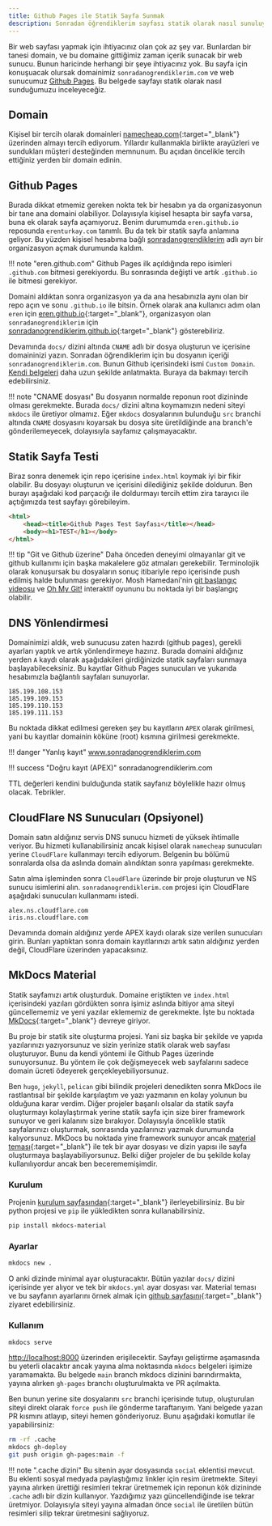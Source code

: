 ```yaml
---
title: Github Pages ile Statik Sayfa Sunmak
description: Sonradan öğrendiklerim sayfası statik olarak nasıl sunuluyor.
---
```

<!-- markdownlint-disable MD034 -->

Bir web sayfası yapmak için ihtiyacınız olan çok az şey var. Bunlardan bir tanesi domain, ve bu
domaine gittiğimiz zaman içerik sunacak bir web sunucu. Bunun haricinde herhangi bir şeye
ihtiyacınız yok. Bu sayfa için konuşuacak olursak domainimiz `sonradanogrendiklerim.com` ve web
sunucumuz [Github Pages][github-pages]. Bu belgede sayfayı statik olarak nasıl sunduğumuzu
inceleyeceğiz.

## Domain

Kişisel bir tercih olarak domainleri [namecheap.com][namecheap]{:target="_blank"} üzerinden almayı tercih ediyorum. Yıllardır kullanmakla birlikte arayüzleri ve sundukları müşteri desteğinden memnunum. Bu açıdan öncelikle tercih ettiğiniz yerden bir domain edinin.

## Github Pages

Burada dikkat etmemiz gereken nokta tek bir hesabın ya da organizasyonun bir tane ana domaini
olabiliyor. Dolayısıyla kişisel hesapta bir sayfa varsa, buna ek olarak sayfa açamıyoruz. Benim
durumumda `eren.github.io` reposunda `erenturkay.com` tanımlı. Bu da tek bir statik sayfa anlamına
geliyor. Bu yüzden kişisel hesabıma bağlı [sonradanogrendiklerim][sonradan] adlı ayrı bir
organizasyon açmak durumunda kaldım.

!!! note "eren.github.com"
    Github Pages ilk açıldığında repo isimleri `.github.com` bitmesi gerekiyordu. Bu sonrasında değişti ve artık `.github.io` ile bitmesi gerekiyor.

Domaini aldıktan sonra organizasyon ya da ana hesabınızla aynı olan bir repo açın ve sonu
`.github.io` ile bitsin. Örnek olarak ana kullanıcı adım olan `eren` için
[eren.github.io][eren-github]{:target="_blank"}, organizasyon olan `sonradanogrendiklerim` için
[sonradanogrendiklerim.github.io][sonradan-io]{:target="_blank"} gösterebiliriz.

Devamında `docs/` dizini altında `CNAME` adlı bir dosya oluşturun ve içerisine domaininizi yazın.
Sonradan öğrendiklerim için bu dosyanın içeriği `sonradanogrendiklerim.com`. Bunun Github
içerisindeki ismi `Custom Domain`. [Kendi belgeleri][github-custom] daha uzun şekilde anlatmakta.
Buraya da bakmayı tercih edebilirsiniz.

!!! note "CNAME dosyası"
    Bu dosyanın normalde reponun root dizininde olması gerekmekte. Burada `docs/` dizini altına
    koymamızın nedeni siteyi `mkdocs` ile üretiyor olmamız. Eğer `mkdocs` dosyalarının bulunduğu
    `src` branchi altında `CNAME` dosyasını koyarsak bu dosya site üretildiğinde ana branch'e
    gönderilemeyecek, dolayısıyla sayfamız çalışmayacaktır.

## Statik Sayfa Testi

Biraz sonra denemek için repo içerisine `index.html` koymak iyi bir fikir olabilir. Bu dosyayı
oluşturun ve içerisini dilediğiniz şekilde doldurun. Ben burayı aşağıdaki kod parçacığı ile
doldurmayı tercih ettim zira tarayıcı ile açtığımızda test sayfayı görebileyim.

```html
<html>
    <head><title>Github Pages Test Sayfası</title></head>
    <body><h1>TEST</h1></body>
</html>
```

!!! tip "Git ve Github üzerine"
    Daha önceden deneyimi olmayanlar git ve github kullanımı için başka makalelere göz atmaları
    gerekebilir. Terminolojik olarak konuşursak bu dosyaların sonuç itibariyle repo içerisinde push
    edilmiş halde bulunması gerekiyor.
    Mosh Hamedani'nin [git başlangıç videosu][mosh-video] ve [Oh My Git!][oh-my-git] interaktif oyununu bu noktada iyi bir başlangıç olabilir.

## DNS Yönlendirmesi

Domainimizi aldık, web sunucusu zaten hazırdı (github pages), gerekli ayarları yaptık ve artık
yönlendirmeye hazırız. Burada domaini aldığınız yerden `A` kaydı olarak aşağıdakileri girdiğinizde
statik sayfaları sunmaya başlayabileceksiniz. Bu kayıtlar Github Pages sunucuları ve yukarıda
hesabımızla bağlantılı sayfaları sunuyorlar.

```plain
185.199.108.153
185.199.109.153
185.199.110.153
185.199.111.153
```

Bu noktada dikkat edilmesi gereken şey bu kayıtların `APEX` olarak girilmesi, yani bu kayıtlar domainin köküne (root) kısmına girilmesi gerekmekte.

!!! danger "Yanlış kayıt"
    www.sonradanogrendiklerim.com

!!! success "Doğru kayıt (APEX)"
    sonradanogrendiklerim.com

TTL değerleri kendini bulduğunda statik sayfanız böylelikle hazır olmuş olacak. Tebrikler.

## CloudFlare NS Sunucuları (Opsiyonel)

Domain satın aldığınız servis DNS sunucu hizmeti de yüksek ihtimalle veriyor. Bu hizmeti
kullanabilirsiniz ancak kişisel olarak `namecheap` sunucuları yerine `CloudFlare` kullanmayı tercih
ediyorum. Belgenin bu bölümü sonralarda olsa da aslında domain alındıktan sonra yapılması
gerekmekte.

Satın alma işleminden sonra `CloudFlare` üzerinde bir proje oluşturun ve NS sunucu isimlerini alın. `sonradanogrendiklerim.com` projesi için CloudFlare aşağıdaki sunucuları kullanmamı istedi.

```plain
alex.ns.cloudflare.com
iris.ns.cloudflare.com
```

Devamında domain aldığınız yerde APEX kaydı olarak size verilen sunucuları girin. Bunları yaptıktan
sonra domain kayıtlarınızı artık satın aldığınız yerden değil, CloudFlare üzerinden yapacaksınız.

## MkDocs Material

Statik sayfamızı artık oluşturduk. Domaine eriştikten ve `index.html` içerisindeki yazıları
gördükten sonra işimiz aslında bitiyor ama siteyi güncellememiz ve yeni yazılar eklememiz de
gerekmekte. İşte bu noktada [MkDocs][mkdocs]{:target="_blank"} devreye giriyor.

Bu proje bir statik site oluşturma projesi. Yani siz başka bir şekilde ve yapıda yazılarınızı
yazıyorsunuz ve sizin yerinize statik olarak web sayfası oluşturuyor. Bunu da kendi yöntemi ile
Github Pages üzerinde sunuyorsunuz. Bu yöntem ile çok değişmeyecek web sayfalarını sadece domain
ücreti ödeyerek gerçekleyebiliyorsunuz.

Ben `hugo`, `jekyll`, `pelican` gibi bilindik projeleri denedikten sonra MkDocs ile rastlantısal bir
şekilde karşılaştım ve yazı yazmanın en kolay yolunun bu olduğuna karar verdim. Diğer projeler
başarılı olsalar da statik sayfa oluşturmayı kolaylaştırmak yerine statik sayfa için size birer
framework sunuyor ve geri kalanını size bırakıyor. Dolayısıyla öncelikle statik sayfalarınızı
oluşturmak, sonrasında yazılarınızı yazmak durumunda kalıyorsunuz. MkDocs bu noktada yine framework
sunuyor ancak [material teması][material]{:target="_blank"} ile tek bir ayar dosyası ve dizin yapısı
ile sayfa oluşturmaya başlayabiliyorsunuz. Belki diğer projeler de bu şekilde kolay kullanılıyordur
ancak ben becerememişimdir.

### Kurulum

Projenin [kurulum sayfasından][material-start]{:target="_blank"} ilerleyebilirsiniz. Bu bir python
projesi ve `pip` ile yükledikten sonra kullanabilirsiniz.

```sh
pip install mkdocs-material
```

### Ayarlar

```sh
mkdocs new .
```

O anki dizinde minimal ayar oluşturacaktır. Bütün yazılar `docs/` dizini içerisinde yer alıyor ve
tek bir `mkdocs.yml` ayar dosyası var. Material teması ve bu sayfanın ayarlarını örnek almak için [github sayfasını][sonradan-config]{:target="_blank"} ziyaret edebilirsiniz.

### Kullanım

```sh
mkdocs serve
```

<http://localhost:8000> üzerinden erişilecektir. Sayfayı geliştirme aşamasında bu yeterli olacaktır
ancak yayına alma noktasında `mkdocs` belgeleri işimize yaramamakta. Bu belgede `main` branch mkdocs
dizinini barındırmakta, yayına alırken `gh-pages` branchı oluşturulmakta ve PR açılmakta.

Ben bunun yerine site dosyalarını `src` branchi içerisinde tutup, oluşturulan siteyi direkt olarak
`force push` ile gönderme taraftarıyım. Yani belgede yazan PR kısmını atlayıp, siteyi hemen
gönderiyoruz. Bunu aşağıdaki komutlar ile yapabilirsiniz:

```sh
rm -rf .cache
mkdocs gh-deploy
git push origin gh-pages:main -f
```

!!! note ".cache dizini"
    Bu sitenin ayar dosyasında `social` eklentisi mevcut. Bu eklenti sosyal medyada paylaştığımız
    linkler için resim üretmekte. Siteyi yayına alırken ürettiği resimleri tekrar üretmemek için
    reponun kök dizininde `.cache` adlı bir dizin kullanıyor. Yazdığımız yazı güncellendiğinde
    ise tekrar üretmiyor. Dolayısıyla siteyi yayına almadan önce `social` ile üretilen bütün
    resimleri silip tekrar üretmesini sağlıyoruz.

[github-pages]: https://pages.github.com
[namecheap]:    https://www.namecheap.com
[sonradan]:     http://github.com/sonradanogrendiklerim
[sonradan-io]:  http://github.com/sonradanogrendiklerim/sonradanogrendiklerim.github.io
[eren-github]:  https://github.com/eren/eren.github.io/
[mkdocs]:       https://www.mkdocs.org
[mosh-video]:   https://www.youtube.com/watch?v=8JJ101D3knE
[oh-my-git]:    https://ohmygit.org
[material]:     https://squidfunk.github.io/mkdocs-material/
[sonradan-config]: https://github.com/sonradanogrendiklerim/sonradanogrendiklerim.github.io/blob/src/mkdocs.yaml
[material-start]: https://squidfunk.github.io/mkdocs-material/getting-started/
[github-custom]: https://docs.github.com/en/pages/configuring-a-custom-domain-for-your-github-pages-site/managing-a-custom-domain-for-your-github-pages-site
